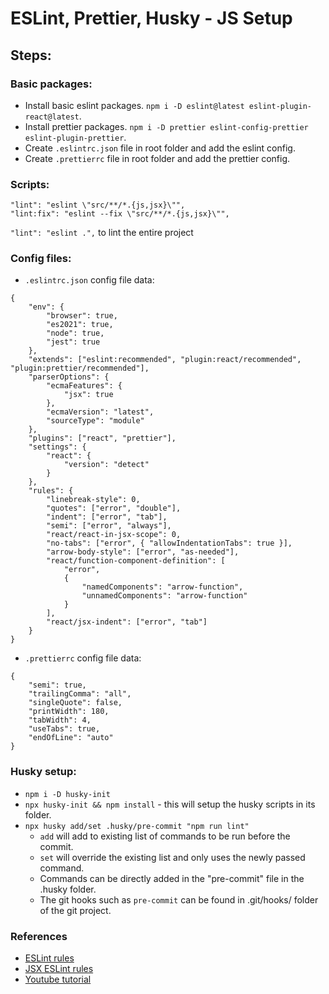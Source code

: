# ESLint, Prettier, Husky - JS Setup

## Steps:

### Basic packages:

-   Install basic eslint packages. `npm i -D eslint@latest eslint-plugin-react@latest`.
-   Install prettier packages. `npm i -D prettier eslint-config-prettier eslint-plugin-prettier`.
-   Create `.eslintrc.json` file in root folder and add the eslint config.
-   Create `.prettierrc` file in root folder and add the prettier config.

### Scripts:
```
"lint": "eslint \"src/**/*.{js,jsx}\"",
"lint:fix": "eslint --fix \"src/**/*.{js,jsx}\"",
```
`"lint": "eslint .",` to lint the entire project

### Config files:

-   `.eslintrc.json` config file data:

```
{
	"env": {
		"browser": true,
		"es2021": true,
		"node": true,
		"jest": true
	},
	"extends": ["eslint:recommended", "plugin:react/recommended", "plugin:prettier/recommended"],
	"parserOptions": {
		"ecmaFeatures": {
			"jsx": true
		},
		"ecmaVersion": "latest",
		"sourceType": "module"
	},
	"plugins": ["react", "prettier"],
	"settings": {
		"react": {
			"version": "detect"
		}
	},
	"rules": {
		"linebreak-style": 0,
		"quotes": ["error", "double"],
		"indent": ["error", "tab"],
		"semi": ["error", "always"],
		"react/react-in-jsx-scope": 0,
		"no-tabs": ["error", { "allowIndentationTabs": true }],
		"arrow-body-style": ["error", "as-needed"],
		"react/function-component-definition": [
			"error",
			{
				"namedComponents": "arrow-function",
				"unnamedComponents": "arrow-function"
			}
		],
		"react/jsx-indent": ["error", "tab"]
	}
}
```

-   `.prettierrc` config file data:

```
{
	"semi": true,
	"trailingComma": "all",
	"singleQuote": false,
	"printWidth": 180,
	"tabWidth": 4,
	"useTabs": true,
	"endOfLine": "auto"
}
```

### Husky setup:
-	`npm i -D husky-init`
-	`npx husky-init && npm install` - this will setup the husky scripts in its folder.
-	`npx husky add/set .husky/pre-commit "npm run lint"`
	-   `add` will add to existing list of commands to be run before the commit.
	-   `set` will override the existing list and only uses the newly passed command.
	-   Commands can be directly added in the "pre-commit" file in the .husky folder.
	-	The git hooks such as `pre-commit` can be found in .git/hooks/ folder of the git project.

### References
-	[ESLint rules](https://eslint.org/docs/latest/rules/)
-	[JSX ESLint rules](https://github.com/jsx-eslint/eslint-plugin-react/tree/master/docs/rules)
-	[Youtube tutorial](https://www.youtube.com/watch?v=ZXW6Jn6or1w)